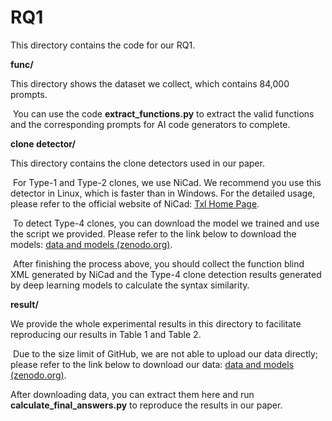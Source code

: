 # RQ1

This directory contains the code for our RQ1.

**func/**

This directory shows the dataset we collect, which contains 84,000 prompts.

​	You can use the code **extract_functions.py** to extract the valid functions and the corresponding prompts for AI code generators to complete.



**clone detector/** 

This directory contains the clone detectors used in our paper.

​	For Type-1 and Type-2 clones, we use NiCad. We recommend you use this detector in Linux, which is faster than in Windows. For the detailed usage, please refer to the official website of NiCad: [Txl Home Page](https://www.txl.ca/txl-index.html).

​	To detect Type-4 clones, you can download the model we trained and use the script we provided. Please refer to the link below to download the models: [data and models (zenodo.org)](https://zenodo.org/records/13764043).

​	After finishing the process above, you should collect the function blind XML generated by NiCad and the Type-4 clone detection results generated by deep learning models to calculate the syntax similarity.



**result/**

We provide the whole experimental results in this directory to facilitate reproducing our results in Table 1 and Table 2.

​	Due to the size limit of GitHub, we are not able to upload our data directly; please refer to the link below to download our data: [data and models (zenodo.org)](https://zenodo.org/records/13764043).

After downloading data, you can extract them here and run   **calculate_final_answers.py** to reproduce the results in our paper.


